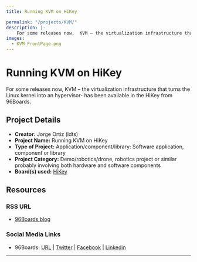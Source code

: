 ```yaml
---
title: Running KVM on HiKey

permalink: "/projects/KVM/"
description: |-
    For some releases now,  KVM – the virtualization infrastructure that turns the Linux kernel into an hypervisor- has been available in the HiKey from 96Boards.
images:
  - KVM_FrontPage.png
---
```

# Running KVM on HiKey

For some releases now,  KVM – the virtualization infrastructure that turns the Linux kernel into an hypervisor- has been available in the HiKey from 96Boards.

## Project Details

- **Creator:** Jorge Ortiz (ldts)
- **Project Name:** Running KVM on HiKey
- **Type of Project:** Application/component/library: Software application, component or library
- **Project Category:** Demo/robotics/drone, robotics project or similar probably involving both hardware and software components
- **Board(s) used:** [HiKey](https://www.96boards.org/product/hikey/)

## Resources

### RSS URL

- [96Boards blog](https://www.96boards.org/tutorial/running-kvm-guest-hikey/)

### Social Media Links

- 96Boards: [URL](https://www.96boards.org/) &#124; [Twitter](https://twitter.com/96boards) &#124; [Facebook](https://www.facebook.com/96Boards) &#124; [Linkedin](https://www.linkedin.com/showcase/6637095/)


***
